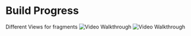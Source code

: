# Build Progress

Different Views for fragments
<img src='https://i.imgur.com/hODO9TO.png' title='Video Walkthrough' width='' alt='Video Walkthrough' />
<img src='https://i.imgur.com/hgz7xcJ.png' title='Video Walkthrough' width='' alt='Video Walkthrough' />

